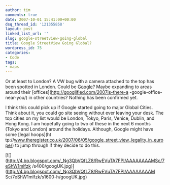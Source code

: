 ```yaml
---
author: tim
comments: true
date: 2007-10-01 15:41:00+00:00
dsq_thread_id: '121355858'
layout: post
linked_list_url: ''
slug: google-streetview-going-global
title: Google StreetView Going Global?
wordpress_id: 75
categories:
- Code
tags:
- maps
---
```


Or at least to London? A VW bug with a camera attached to the top has been
spotted in London. Could be
[Google](http://maps.google.com/help/maps/streetview/index.html)? Maybe
expanding to areas around their [offices](http://googlified.com/2007is-there-a
-google-office-near-you/) in other countries? Nothing has been confirmed yet.  
  
I think this could pick up if Google started going to major Global Cities.
Think about it, you could go site seeing without ever leaving your desk. The
top cities on my list would be London, Tokyo, Paris, Venice, Dublin, and Hong
Kong. I am hopefully going to two of these in the next 6 months (Tokyo and
London) around the holidays. Although, Google might have some [legal hoops](ht
tp://www.theregister.co.uk/2007/06/05/google_street_view_legality_in_europe/)
to jump through if they decide to do this.  
  
[![](http://4.bp.blogspot.com/_Ng3QbVQfLZ8/RwEVuTA7FPI/AAAAAAAAMSc/7eShW1mlfzk
/s400/googUK.jpg)](http://4.bp.blogspot.com/_Ng3QbVQfLZ8/RwEVuTA7FPI/AAAAAAAAM
Sc/7eShW1mlfzk/s1600-h/googUK.jpg)

